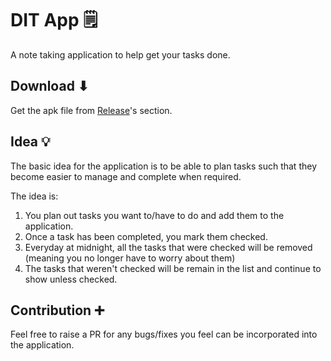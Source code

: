 # DIT App 🗒

A note taking application to help get your tasks done.

## Download ⬇

Get the apk file from <a href="https://github.com/shashanknayak96/dit_app/releases" >Release</a>'s section.

## Idea 💡

The basic idea for the application is to be able to plan tasks such that they become easier to manage and complete when required.

The idea is:
1. You plan out tasks you want to/have to do and add them to the application.
2. Once a task has been completed, you mark them checked.
3. Everyday at midnight, all the tasks that were checked will be removed (meaning you no longer have to worry about them)
4. The tasks that weren't checked will be remain in the list and continue to show unless checked.

## Contribution ➕
Feel free to raise a PR for any bugs/fixes you feel can be incorporated into the application.

